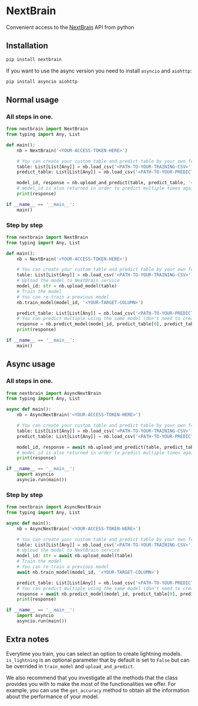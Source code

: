 # NextBrain
Convenient access to the [NextBrain](https://nextbrain.ai) API from python

## Installation
```bash
pip install nextbrain
```

If you want to use the async version you need to install `asyncio` and `aiohttp`:

```bash
pip install asyncio aiohttp
```

## Normal usage

### All steps in one.
```python
from nextbrain import NextBrain
from typing import Any, List

def main():
    nb = NextBrain('<YOUR-ACCESS-TOKEN-HERE>')

    # You can create your custom table and predict table by your own from any source
    table: List[List[Any]] = nb.load_csv('<PATH-TO-YOUR-TRAINING-CSV>')
    predict_table: List[List[Any]] = nb.load_csv('<PATH-TO-YOUR-PREDICTING-CSV>')

    model_id, response = nb.upload_and_predict(table, predict_table, '<YOUR-TARGET-COLUMN>')
    # model_id is also returned in order to predict multiple times against same model
    print(response)

if __name__ == '__main__':
    main()
```

### Step by step
```python
from nextbrain import NextBrain
from typing import Any, List

def main():
    nb = NextBrain('<YOUR-ACCESS-TOKEN-HERE>')

    # You can create your custom table and predict table by your own from any source
    table: List[List[Any]] = nb.load_csv('<PATH-TO-YOUR-TRAINING-CSV>')
    # Upload the model to NextBrain service
    model_id: str = nb.upload_model(table)
    # Train the model
    # You can re-train a previous model
    nb.train_model(model_id, '<YOUR-TARGET-COLUMN>')

    predict_table: List[List[Any]] = nb.load_csv('<PATH-TO-YOUR-PREDICTING-CSV>')
    # You can predict multiple using the same model (don't need to create a new model each time)
    response = nb.predict_model(model_id, predict_table[0], predict_table[1:])
    print(response)

if __name__ == '__main__':
    main()
```

## Async usage

### All steps in one.
```python
from nextbrain import AsyncNextBrain
from typing import Any, List

async def main():
    nb = AsyncNextBrain('<YOUR-ACCESS-TOKEN-HERE>')

    # You can create your custom table and predict table by your own from any source
    table: List[List[Any]] = nb.load_csv('<PATH-TO-YOUR-TRAINING-CSV>')
    predict_table: List[List[Any]] = nb.load_csv('<PATH-TO-YOUR-PREDICTING-CSV>')

    model_id, response = await nb.upload_and_predict(table, predict_table, '<YOUR-TARGET-COLUMN>')
    # model_id is also returned in order to predict multiple times against same model
    print(response)

if __name__ == '__main__':
    import asyncio
    asyncio.run(main())
```

### Step by step
```python
from nextbrain import AsyncNextBrain
from typing import Any, List

async def main():
    nb = AsyncNextBrain('<YOUR-ACCESS-TOKEN-HERE>')

    # You can create your custom table and predict table by your own from any source
    table: List[List[Any]] = nb.load_csv('<PATH-TO-YOUR-TRAINING-CSV>')
    # Upload the model to NextBrain service
    model_id: str = await nb.upload_model(table)
    # Train the model
    # You can re-train a previous model
    await nb.train_model(model_id, '<YOUR-TARGET-COLUMN>')

    predict_table: List[List[Any]] = nb.load_csv('<PATH-TO-YOUR-PREDICTING-CSV>')
    # You can predict multiple using the same model (don't need to create a new model each time)
    response = await nb.predict_model(model_id, predict_table[0], predict_table[1:])
    print(response)

if __name__ == '__main__':
    import asyncio
    asyncio.run(main())
```

## Extra notes

Everytime you train, you can select an option to create lightning models. `is_lightning` is an optional parameter that by default is set to `False` but can be overrided in `train_model` and `upload_and_predict`.

We also recommend that you investigate all the methods that the class provides you with to make the most of the functionalities we offer. For example, you can use the `get_accuracy` method to obtain all the information about the performance of your model.
